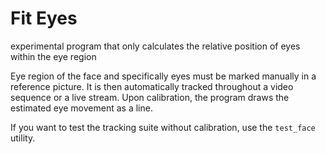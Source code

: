 # Fit Eyes

experimental program that only calculates the relative position of eyes within the eye region

Eye region of the face and specifically eyes must be marked manually in a reference picture. It is then automatically tracked throughout a video sequence or a live stream. Upon calibration, the program draws the estimated eye movement as a line.

If you want to test the tracking suite without calibration, use the `test_face` utility.
